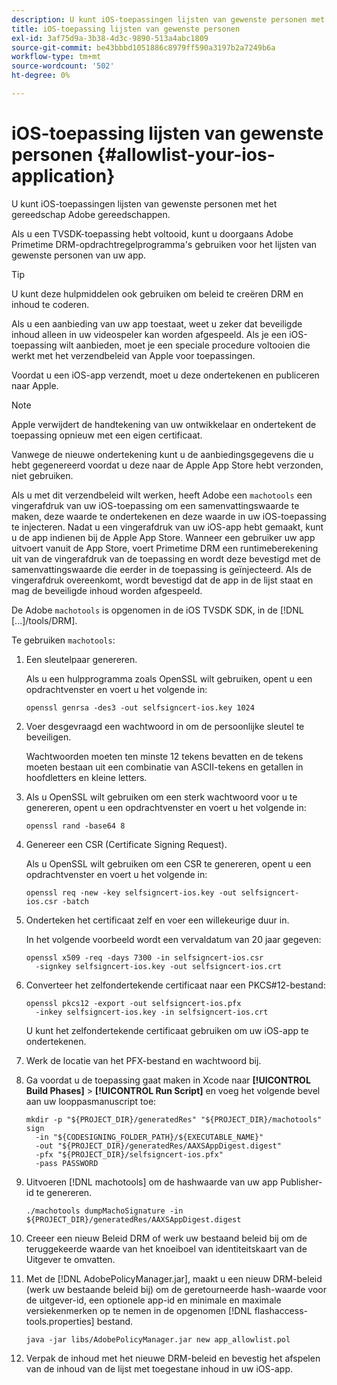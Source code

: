 ```yaml
---
description: U kunt iOS-toepassingen lijsten van gewenste personen met het gereedschap Adobe gereedschappen.
title: iOS-toepassing lijsten van gewenste personen
exl-id: 3af75d9a-3b38-4d3c-9890-513a4abc1809
source-git-commit: be43bbbd1051886c8979ff590a3197b2a7249b6a
workflow-type: tm+mt
source-wordcount: '502'
ht-degree: 0%

---
```


# iOS-toepassing lijsten van gewenste personen {#allowlist-your-ios-application}

U kunt iOS-toepassingen lijsten van gewenste personen met het gereedschap Adobe gereedschappen.

Als u een TVSDK-toepassing hebt voltooid, kunt u doorgaans Adobe Primetime DRM-opdrachtregelprogramma&#39;s gebruiken voor het lijsten van gewenste personen van uw app.

>[!TIP]
>
>U kunt deze hulpmiddelen ook gebruiken om beleid te creëren DRM en inhoud te coderen.

Als u een aanbieding van uw app toestaat, weet u zeker dat beveiligde inhoud alleen in uw videospeler kan worden afgespeeld. Als je een iOS-toepassing wilt aanbieden, moet je een speciale procedure voltooien die werkt met het verzendbeleid van Apple voor toepassingen.

Voordat u een iOS-app verzendt, moet u deze ondertekenen en publiceren naar Apple.

>[!NOTE]
>
>Apple verwijdert de handtekening van uw ontwikkelaar en ondertekent de toepassing opnieuw met een eigen certificaat.

Vanwege de nieuwe ondertekening kunt u de aanbiedingsgegevens die u hebt gegenereerd voordat u deze naar de Apple App Store hebt verzonden, niet gebruiken.

Als u met dit verzendbeleid wilt werken, heeft Adobe een `machotools` een vingerafdruk van uw iOS-toepassing om een samenvattingswaarde te maken, deze waarde te ondertekenen en deze waarde in uw iOS-toepassing te injecteren. Nadat u een vingerafdruk van uw iOS-app hebt gemaakt, kunt u de app indienen bij de Apple App Store. Wanneer een gebruiker uw app uitvoert vanuit de App Store, voert Primetime DRM een runtimeberekening uit van de vingerafdruk van de toepassing en wordt deze bevestigd met de samenvattingswaarde die eerder in de toepassing is geïnjecteerd. Als de vingerafdruk overeenkomt, wordt bevestigd dat de app in de lijst staat en mag de beveiligde inhoud worden afgespeeld.

De Adobe `machotools` is opgenomen in de iOS TVSDK SDK, in de [!DNL [...]/tools/DRM].

Te gebruiken `machotools`:

1. Een sleutelpaar genereren.

   Als u een hulpprogramma zoals OpenSSL wilt gebruiken, opent u een opdrachtvenster en voert u het volgende in:

   ```shell
   openssl genrsa -des3 -out selfsigncert-ios.key 1024
   ```

1. Voer desgevraagd een wachtwoord in om de persoonlijke sleutel te beveiligen.

   Wachtwoorden moeten ten minste 12 tekens bevatten en de tekens moeten bestaan uit een combinatie van ASCII-tekens en getallen in hoofdletters en kleine letters.
1. Als u OpenSSL wilt gebruiken om een sterk wachtwoord voor u te genereren, opent u een opdrachtvenster en voert u het volgende in:

   ```shell
   openssl rand -base64 8
   ```

1. Genereer een CSR (Certificate Signing Request).

   Als u OpenSSL wilt gebruiken om een CSR te genereren, opent u een opdrachtvenster en voert u het volgende in:

   ```shell
   openssl req -new -key selfsigncert-ios.key -out selfsigncert-ios.csr -batch
   ```

1. Onderteken het certificaat zelf en voer een willekeurige duur in.

   In het volgende voorbeeld wordt een vervaldatum van 20 jaar gegeven:

   ```shell
   openssl x509 -req -days 7300 -in selfsigncert-ios.csr  
     -signkey selfsigncert-ios.key -out selfsigncert-ios.crt
   ```

1. Converteer het zelfondertekende certificaat naar een PKCS#12-bestand:

   ```shell
   openssl pkcs12 -export -out selfsigncert-ios.pfx  
     -inkey selfsigncert-ios.key -in selfsigncert-ios.crt
   ```

   U kunt het zelfondertekende certificaat gebruiken om uw iOS-app te ondertekenen.

1. Werk de locatie van het PFX-bestand en wachtwoord bij.
1. Ga voordat u de toepassing gaat maken in Xcode naar  **[!UICONTROL Build Phases]** > **[!UICONTROL Run Script]** en voeg het volgende bevel aan uw looppasmanuscript toe:

   ```shell
   mkdir -p "${PROJECT_DIR}/generatedRes" "${PROJECT_DIR}/machotools" sign  
     -in "${CODESIGNING_FOLDER_PATH}/${EXECUTABLE_NAME}"  
     -out "${PROJECT_DIR}/generatedRes/AAXSAppDigest.digest"  
     -pfx "${PROJECT_DIR}/selfsigncert-ios.pfx"  
     -pass PASSWORD
   ```

1. Uitvoeren [!DNL machotools] om de hashwaarde van uw app Publisher-id te genereren.

   ```shell
   ./machotools dumpMachoSignature -in ${PROJECT_DIR}/generatedRes/AAXSAppDigest.digest
   ```

1. Creeer een nieuw Beleid DRM of werk uw bestaand beleid bij om de teruggekeerde waarde van het knoeiboel van identiteitskaart van de Uitgever te omvatten.
1. Met de [!DNL AdobePolicyManager.jar], maakt u een nieuw DRM-beleid (werk uw bestaande beleid bij) om de geretourneerde hash-waarde voor de uitgever-id, een optionele app-id en minimale en maximale versiekenmerken op te nemen in de opgenomen [!DNL flashaccess-tools.properties] bestand.

   ```shell
   java -jar libs/AdobePolicyManager.jar new app_allowlist.pol
   ```

1. Verpak de inhoud met het nieuwe DRM-beleid en bevestig het afspelen van de inhoud van de lijst met toegestane inhoud in uw iOS-app.

